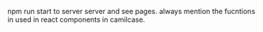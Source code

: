 npm run start to server server and see pages.
always mention the fucntions in used in react components in camilcase.